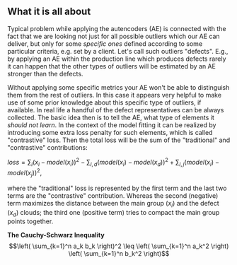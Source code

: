## What it is all about

Typical problem while applying the autencoders (AE) is connected with the fact that we are looking not just for all possible outliers which our AE can deliver, but only for some *specific ones* defined according to some particular criteria, e.g. set by a client. Let's call such outliers "defects". E.g., by applying an AE within the production line which produces defects rarely it can happen that the other types of outliers will be estimated by an AE stronger than the defects.

Without applying some specific metrics your AE won't be able to distinguish them from the rest of outliers. In this case it appears very helpful to make use of some prior knowledge about this specific type of outliers, if available. In real life a handful of the defect representatives can be always collected. The basic idea then is to tell the AE, what type of elements it *should not learn*. In the context of the model fitting it can be realized by introducing some extra loss penalty for such elements, which is called "contrastive" loss. Then the total loss will be the sum of the "traditional" and "contrastive" contributions:

$`loss = \sum_{i}(x_{i}-model(x_{i}))^2 - \sum_{i,d}(model(x_{i})-model(x_{d}))^2 + \sum_{i,j}(model(x_{i})-model(x_{j}))^2`$,

where the "traditional" loss is represented by the first term and the last two terms are the "contrastive" contribution. Whereas the second (negative) term maximizes the distance between the main group ($x_{i}$) and the defect ($x_{d}$) clouds; the third one (positive term) tries to compact the main group points together.



**The Cauchy-Schwarz Inequality**
$$\left( \sum_{k=1}^n a_k b_k \right)^2 \leq \left( \sum_{k=1}^n a_k^2 \right) \left( \sum_{k=1}^n b_k^2 \right)$$
